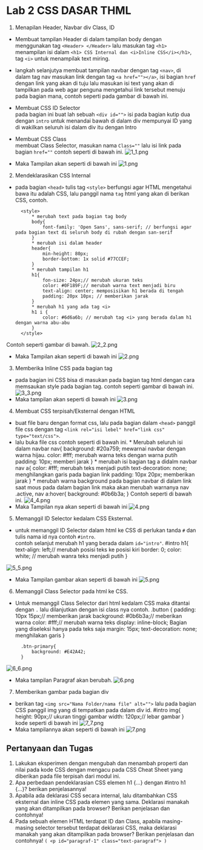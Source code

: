 # Lab 2 CSS DASAR THML

1. Menapilan Header, Navbar div Class, ID
* Membuat tampilan Header di dalam tampilan body dengan menggunakan tag `<Header> </Header>` lalu masukan tag `<h1>` menampilan isi dalam `<h1> CSS Internal dan <i>Inline CSS</i></h1>`, tag `<i>` untuk menampilak text miring.

* langkah selanjutya membuat tampilan navbar dengan tag `<nav>`, di dalam tag nav masukan link dengan tag `<a href=""></a>`, isi bagian `href` dengan link yang akan di tuju lalu masukan isi text yang akan di tampilkan pada web agar penguna mengetahui link tersebut menuju pada bagian mana, contoh seperti pada gambar di bawah ini.
* Membuat CSS ID Selector<br>pada bagian ini buat lah sebuah `<div id="">` isi pada bagian kutip dua dengan `intro` untuk menandai bawah di dalam div mempunyai ID yang di wakilkan seluruh isi dalam div itu dengan Intro
* Membuat CSS Class <br> membuat Class Selector, masukan nama `Class=""` lalu isi link pada bagian `href=""` contoh seperti di bawah ini. 
![1_1.png](Gambar/1_1.png)
* Maka Tampilan akan seperti di bawah ini
![1.png](Gambar/1.png)


2. Mendeklarasikan CSS Internal
* pada bagian  `<head>` tulis tag `<style>` berfungsi agar HTML mengetahui bawa itu adalah CSS, lalu panggil nama `tag` html yang akan di berikan CSS, contoh.

        <style>
            * merubah text pada bagian tag body
            body{
                font-family: 'Open Sans', sans-serif; // berfungsi agar pada bagian text di seluruh body di rubah dengan san-serif
            }
            * merubah isi dalam header
            header{
                min-height: 80px;
                border-bottom: 1x solid #77CCEF;
            }
            * merubah tampilan h1
            h1{
                fon-size: 24px;// merubah ukuran teks
                color: #0F189F;// merubah warna text menjadi biru
                text-align: center; memposisikan h1 berada di tengah
                padding: 20px 10px; // memberikan jarak
            }
            * merubah h1 yang ada tag <i>
            h1 i {
                color: #6d6a6b; // merubah tag <i> yang berada dalam h1 dengan warna abu-abu
            }
        </style>
Contoh seperti gambar di bawah.
![2_2.png](Gambar/2_2.png)
* Maka Tampilan akan seperti di bawah ini
![2.png](Gambar/2.png)


3. Memberika Inline CSS pada bagian tag
* pada bagian ini CSS bisa di masukan pada bagian tag html dengan cara memsaukan style pada bagian tag. contoh seperti gambar di bawah ini.
![3_3.png](Gambar/3_3.png)
* Maka tampilan akan seperti di bawah ini
![3.png](Gambar/3.png)


4. Membuat CSS terpisah/Eksternal dengan HTML
* buat file baru dengan format css, lalu pada bagian dalam `<head>` panggil file css dengan tag `<link rel="isi lebel" href="link css" type="text/css">`.
* lalu buka file css contoh seperti di bawah ini.
        * Merubah seluruh isi dalam navbar
        nav{
            background: #20a759; mewarnai navbar dengan warna hijau.
            color: #fff; merubah warna teks dengan warna putih
            padding: 10px; memberi jarak
        }
        * merubah isi bagian tag a didalm navbar
        nav a{
            color: #fff; merubah teks menjadi putih
            text-decoration: none; menghilangkan garis pada bagian link
            padding: 10px 20px; memberikan jarak
        }
        * merubah warna background pada bagian navbar di dalam link saat mous pada dalam bagian link maka akan merubah warnanya
        nav .active,
        nav a:hover{
            background: #0b6b3a;
        }
Contoh seperti di bawah ini.
![4_4.png](Gambar/4_4.png)
* Maka Tampilan nya akan seperti di bawah ini
![4.png](Gambar/4.png)


5. Memanggil ID Selector kedalam CSS Eksternal.
* untuk memanggil ID Selector dalam html ke CSS di perlukan tanda `#` dan tulis nama id nya contoh `#intro`. <br>
contoh selanjut merubah h1 yang berada dalam `id="intro"`.
        #intro h1{
            text-align: left;// merubah posisi teks ke posisi kiri
            border: 0;
            color: white; // merubah wanra teks menjadi putih
        }

![5_5.png](Gambar/5_5.png)
* Maka Tampilan gambar akan seperti di bawah ini
![5.png](Gambar/5.png)


6. Memanggil Class Selector pada html ke CSS.
* Untuk memanggil Class Selector dari html kedalam CSS maka ditantai dengan `.` lalu dilanjutkan dengan isi class nya contoh. 
        .button {
            padding: 10px 15px;// memberikan jarak
            background: #0b6b3a;// meberikan warna
            color: #fff;// merubah warna teks
            display: inline-block; Bagian yang diseleksi hanya pada teks saja
            margin: 15px;
            text-decoration: none; menghilakan garis
        }

        .btn-primary{
            background: #E42A42;
        }
![6_6.png](Gambar/6_6.png)
* Maka tampilan Paragraf akan berubah.
![6.png](Gambar/6.png)


7. Memberikan gambar pada bagian div
* berikan tag `<img src="Nama Folder/nama file" alt="">`
lalu pada bagian CSS panggil img yang di tempatkan pada dalam div id.
        #intro img{
            height: 90px;// ukuran tinggi gambar
            width: 120px;// lebar gambar
        }
kode seperti di bawah ini
![7_7.png](Gambar/7_7.png)
* Maka tampilannya akan seperti di bawah ini
![7.png](Gambar/7.png)



## Pertanyaan dan Tugas
1. Lakukan eksperimen dengan mengubah dan menambah properti dan nilai pada kode CSS dengan mengacu pada CSS Cheat Sheet yang diberikan pada file terpisah dari modul ini.
2. Apa perbedaan pendeklarasian CSS elemen h1 {...} dengan #intro h1 {...}? berikan penjelasannya!
3. Apabila ada deklarasi CSS secara internal, lalu ditambahkan CSS eksternal dan inline CSS pada elemen yang sama. Deklarasi manakah yang akan ditampilkan pada browser? Berikan penjelasan dan contohnya!
4. Pada sebuah elemen HTML terdapat ID dan Class, apabila masing-masing selector tersebut terdapat deklarasi CSS, maka deklarasi manakah yang akan ditampilkan pada browser? Berikan penjelasan dan contohnya! `( <p id="paragraf-1" class="text-paragraf"> )`
